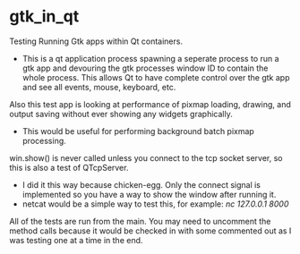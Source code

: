 # gtk_in_qt

Testing Running Gtk apps within Qt containers.

* This is a qt application process spawning a seperate process to run a gtk app and devouring the gtk processes window ID to contain the whole process. This allows Qt to have complete control over the gtk app and see all events, mouse, keyboard, etc.

Also this test app is looking at performance of pixmap loading, drawing, and output saving without ever showing any widgets graphically.

* This would be useful for performing background batch pixmap processing.

win.show() is never called unless you connect to the tcp socket server, so this is also a test of QTcpServer.

* I did it this way because chicken-egg. Only the connect signal is implemented so you have a way to show the window after running it.
* netcat would be a simple way to test this, for example: <i>nc 127.0.0.1 8000</i>

All of the tests are run from the main. You may need to uncomment the method calls because it would be checked in with some commented out as I was testing one at a time in the end.
